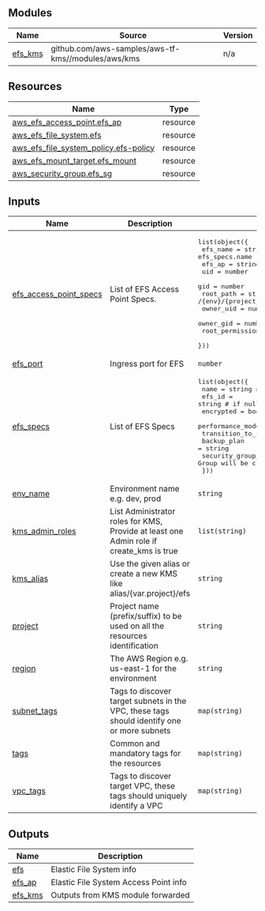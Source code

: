 <!-- BEGIN_TF_DOCS -->
## Modules

| Name | Source | Version |
|------|--------|---------|
| <a name="module_efs_kms"></a> [efs\_kms](#module\_efs\_kms) | github.com/aws-samples/aws-tf-kms//modules/aws/kms | n/a |

## Resources

| Name | Type |
|------|------|
| [aws_efs_access_point.efs_ap](https://registry.terraform.io/providers/hashicorp/aws/latest/docs/resources/efs_access_point) | resource |
| [aws_efs_file_system.efs](https://registry.terraform.io/providers/hashicorp/aws/latest/docs/resources/efs_file_system) | resource |
| [aws_efs_file_system_policy.efs-policy](https://registry.terraform.io/providers/hashicorp/aws/latest/docs/resources/efs_file_system_policy) | resource |
| [aws_efs_mount_target.efs_mount](https://registry.terraform.io/providers/hashicorp/aws/latest/docs/resources/efs_mount_target) | resource |
| [aws_security_group.efs_sg](https://registry.terraform.io/providers/hashicorp/aws/latest/docs/resources/security_group) | resource |

## Inputs

| Name | Description | Type | Default | Required |
|------|-------------|------|---------|:--------:|
| <a name="input_efs_access_point_specs"></a> [efs\_access\_point\_specs](#input\_efs\_access\_point\_specs) | List of EFS Access Point Specs. | <pre>list(object({<br>    efs_name        = string # must match with any efs_specs.name<br>    efs_ap          = string # unique name<br>    uid             = number<br>    gid             = number<br>    root_path       = string # e.g. /{env}/{project}/{purpose}/{name}<br>    owner_uid       = number # e.g. 0<br>    owner_gid       = number # e.g. 0<br>    root_permission = string # e.g. 0755<br>  }))</pre> | `[]` | no |
| <a name="input_efs_port"></a> [efs\_port](#input\_efs\_port) | Ingress port for EFS | `number` | `2049` | no |
| <a name="input_efs_specs"></a> [efs\_specs](#input\_efs\_specs) | List of EFS Specs | <pre>list(object({<br>    name                = string # unique name<br>    efs_id              = string # if null, new EFS will be created<br>    encrypted           = bool<br>    performance_mode    = string<br>    transition_to_ia    = string<br>    backup_plan         = string<br>    security_group_tags = map(string) # if null, new Security Group will be created<br>  }))</pre> | n/a | yes |
| <a name="input_env_name"></a> [env\_name](#input\_env\_name) | Environment name e.g. dev, prod | `string` | `"dev"` | no |
| <a name="input_kms_admin_roles"></a> [kms\_admin\_roles](#input\_kms\_admin\_roles) | List Administrator roles for KMS, Provide at least one Admin role if create\_kms is true | `list(string)` | `[]` | no |
| <a name="input_kms_alias"></a> [kms\_alias](#input\_kms\_alias) | Use the given alias or create a new KMS like alias/{var.project}/efs | `string` | `""` | no |
| <a name="input_project"></a> [project](#input\_project) | Project name (prefix/suffix) to be used on all the resources identification | `string` | n/a | yes |
| <a name="input_region"></a> [region](#input\_region) | The AWS Region e.g. us-east-1 for the environment | `string` | n/a | yes |
| <a name="input_subnet_tags"></a> [subnet\_tags](#input\_subnet\_tags) | Tags to discover target subnets in the VPC, these tags should identify one or more subnets | `map(string)` | n/a | yes |
| <a name="input_tags"></a> [tags](#input\_tags) | Common and mandatory tags for the resources | `map(string)` | `{}` | no |
| <a name="input_vpc_tags"></a> [vpc\_tags](#input\_vpc\_tags) | Tags to discover target VPC, these tags should uniquely identify a VPC | `map(string)` | n/a | yes |

## Outputs

| Name | Description |
|------|-------------|
| <a name="output_efs"></a> [efs](#output\_efs) | Elastic File System info |
| <a name="output_efs_ap"></a> [efs\_ap](#output\_efs\_ap) | Elastic File System Access Point info |
| <a name="output_efs_kms"></a> [efs\_kms](#output\_efs\_kms) | Outputs from KMS module forwarded |
<!-- END_TF_DOCS -->